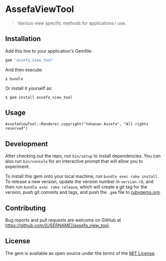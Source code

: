 # AssefaViewTool

> Various view specific methods for applications I use.

## Installation

Add this line to your application's Gemfile:

```ruby
gem 'assefa_view_tool'
```

And then execute:

    $ bundle

Or install it yourself as:

    $ gem install assefa_view_tool

## Usage
```
AssefaViewTool::Renderer.copyright("Yohanan Assefa", "All rights reserved")
```
## Development

After checking out the repo, run `bin/setup` to install dependencies. You can also run `bin/console` for an interactive prompt that will allow you to experiment.

To install this gem onto your local machine, run `bundle exec rake install`. To release a new version, update the version number in `version.rb`, and then run `bundle exec rake release`, which will create a git tag for the version, push git commits and tags, and push the `.gem` file to [rubygems.org](https://rubygems.org).

## Contributing

Bug reports and pull requests are welcome on GitHub at https://github.com/[USERNAME]/assefa_view_tool.


## License

The gem is available as open source under the terms of the [MIT License](http://opensource.org/licenses/MIT).
